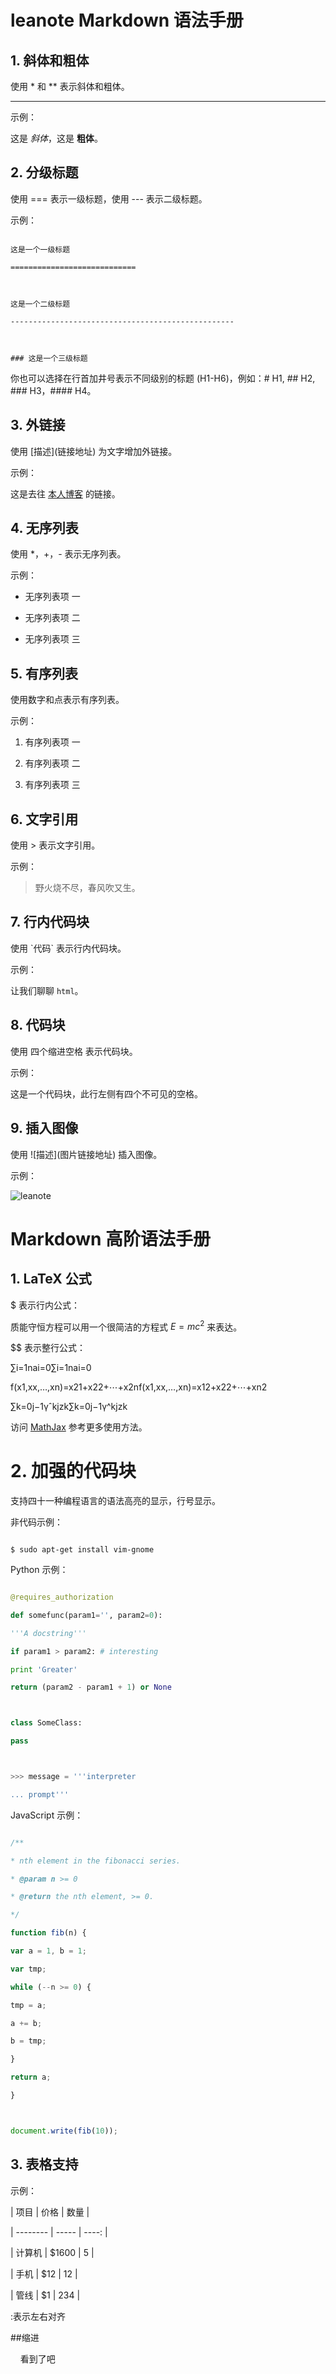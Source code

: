 
# leanote Markdown 语法手册



## 1. 斜体和粗体



使用 * 和 ** 表示斜体和粗体。



----------



示例：



这是 *斜体*，这是 **粗体**。



## 2. 分级标题



使用 === 表示一级标题，使用 --- 表示二级标题。



示例：



```

这是一个一级标题

============================



这是一个二级标题

--------------------------------------------------



### 这是一个三级标题

```



你也可以选择在行首加井号表示不同级别的标题 (H1-H6)，例如：# H1, ## H2, ### H3，#### H4。



## 3. 外链接



使用 \[描述](链接地址) 为文字增加外链接。



示例：



这是去往 [本人博客](http://ghosertblog.github.com) 的链接。



## 4. 无序列表



使用 *，+，- 表示无序列表。



示例：



- 无序列表项 一

- 无序列表项 二

- 无序列表项 三



## 5. 有序列表



使用数字和点表示有序列表。



示例：



1. 有序列表项 一

2. 有序列表项 二

3. 有序列表项 三



## 6. 文字引用



使用 > 表示文字引用。



示例：



> 野火烧不尽，春风吹又生。



## 7. 行内代码块



使用 \`代码` 表示行内代码块。



示例：



让我们聊聊 `html`。



## 8. 代码块



使用 四个缩进空格 表示代码块。



示例：



这是一个代码块，此行左侧有四个不可见的空格。



## 9. 插入图像



使用 \!\[描述](图片链接地址) 插入图像。



示例：



![leanote](http://leanote.com/images/logo.png)



# Markdown 高阶语法手册



## 1. LaTeX 公式



$ 表示行内公式：



质能守恒方程可以用一个很简洁的方程式 $E=mc^2$ 来表达。



$$ 表示整行公式：



∑i=1nai=0∑i=1nai=0



f(x1,xx,…,xn)=x21+x22+⋯+x2nf(x1,xx,…,xn)=x12+x22+⋯+xn2



∑k=0j−1γˆkjzk∑k=0j−1γ^kjzk



访问 [MathJax](http://meta.math.stackexchange.com/questions/5020/mathjax-basic-tutorial-and-quick-reference) 参考更多使用方法。



# 2. 加强的代码块



支持四十一种编程语言的语法高亮的显示，行号显示。



非代码示例：



```

$ sudo apt-get install vim-gnome

```



Python 示例：



```python

@requires_authorization

def somefunc(param1='', param2=0):

'''A docstring'''

if param1 > param2: # interesting

print 'Greater'

return (param2 - param1 + 1) or None



class SomeClass:

pass



>>> message = '''interpreter

... prompt'''

```



JavaScript 示例：



``` javascript

/**

* nth element in the fibonacci series.

* @param n >= 0

* @return the nth element, >= 0.

*/

function fib(n) {

var a = 1, b = 1;

var tmp;

while (--n >= 0) {

tmp = a;

a += b;

b = tmp;

}

return a;

}



document.write(fib(10));

```



## 3. 表格支持



示例：



| 项目     | 价格 | 数量  |

| --------  | ----- | ----:  |

| 计算机 | $1600 | 5    |

| 手机    | $12     | 12   |

| 管线    | $1       | 234 |

:表示左右对齐

##缩进

&#160;&#160;&#160;&#160;看到了吧
